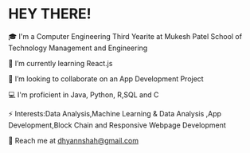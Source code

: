# HEY THERE!

🎓 I'm a Computer Engineering Third Yearite at Mukesh Patel School of Technology Management and Engineering

🌱 I’m currently learning React.js

👯 I’m looking to collaborate on an App Development Project

💻 I'm proficient in Java, Python, R,SQL and C

⚡ Interests:Data Analysis,Machine Learning & Data Analysis ,App Development,Block Chain and Responsive Webpage Development
 
💬 Reach me at dhyannshah@gmail.com
